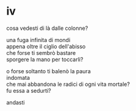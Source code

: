 # iv

cosa vedesti di là dalle colonne?

una fuga infinita di mondi  
appena oltre il ciglio dell'abisso  
che forse ti sembrò bastare  
sporgere la mano per toccarli?

o forse soltanto ti balenò la paura  
indomata  
che mai abbandona le radici di ogni vita mortale?  
fu essa a sedurti?

andasti
